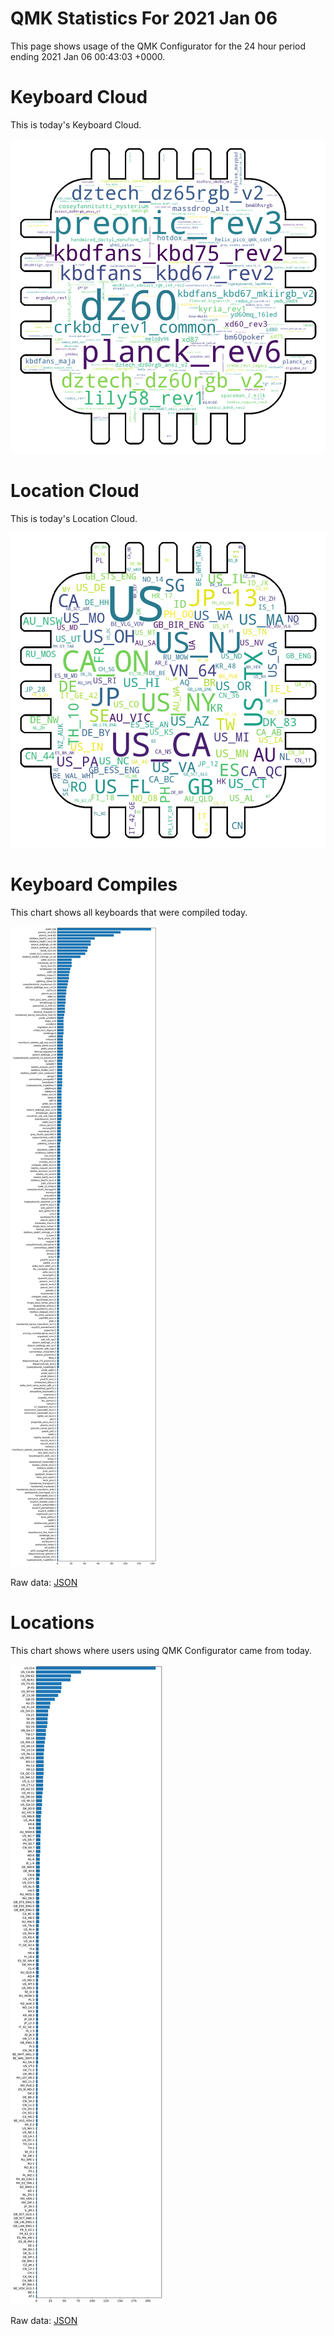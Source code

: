 # QMK Statistics For 2021 Jan 06

This page shows usage of the QMK Configurator for the 24 hour period ending 2021 Jan 06 00:43:03 +0000.

# Keyboard Cloud

This is today's Keyboard Cloud.

<img src="reports/20210106/keyboards_wordcloud.png">

# Location Cloud

This is today's Location Cloud.

<img src="reports/20210106/locations_wordcloud.png">

# Keyboard Compiles

This chart shows all keyboards that were compiled today.

<img src="reports/20210106/keyboards.svg">

Raw data: [JSON](reports/20210106/keyboards.json ':ignore')

# Locations

This chart shows where users using QMK Configurator came from today.

<img src="reports/20210106/locations.svg">

Raw data: [JSON](reports/20210106/locations.json ':ignore')
    